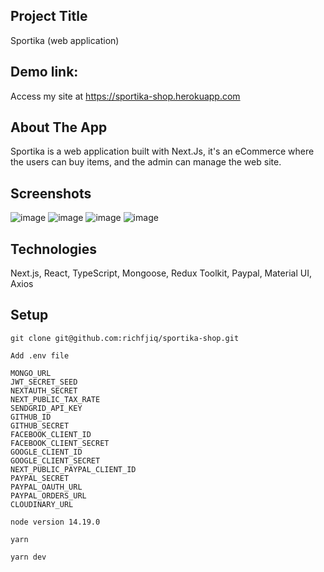 ## Project Title

Sportika (web application)

## Demo link:

Access my site at https://sportika-shop.herokuapp.com

## About The App

Sportika is a web application built with Next.Js, it's an eCommerce where the users can buy items, and the admin can manage the web site.

## Screenshots

![image](https://res.cloudinary.com/dlz1bhh8j/image/upload/v1674475040/sportika/e1sa9wxqol9rzhm5l1om.jpg)
![image](https://res.cloudinary.com/dlz1bhh8j/image/upload/v1674475039/sportika/r3pu0i4zo8fv36ak52au.jpg)
![image](https://res.cloudinary.com/dlz1bhh8j/image/upload/v1674475039/sportika/e0yi0kbpfmlrmgiv7ba9.jpg)
![image](https://res.cloudinary.com/dlz1bhh8j/image/upload/v1674475040/sportika/zvtssk2fer7xkvk1ejmv.jpg)

## Technologies

Next.js, React, TypeScript, Mongoose, Redux Toolkit, Paypal, Material UI, Axios

## Setup

```
git clone git@github.com:richfjiq/sportika-shop.git
```

```
Add .env file

MONGO_URL
JWT_SECRET_SEED
NEXTAUTH_SECRET
NEXT_PUBLIC_TAX_RATE
SENDGRID_API_KEY
GITHUB_ID
GITHUB_SECRET
FACEBOOK_CLIENT_ID
FACEBOOK_CLIENT_SECRET
GOOGLE_CLIENT_ID
GOOGLE_CLIENT_SECRET
NEXT_PUBLIC_PAYPAL_CLIENT_ID
PAYPAL_SECRET
PAYPAL_OAUTH_URL
PAYPAL_ORDERS_URL
CLOUDINARY_URL
```

```
node version 14.19.0
```

```
yarn
```

```
yarn dev
```
